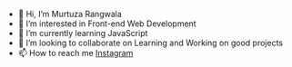 - 👋 Hi, I’m Murtuza Rangwala
- 👀 I’m interested in Front-end Web Development 
- 🌱 I’m currently learning JavaScript
- 💞️ I’m looking to collaborate on Learning and Working on good projects
- 📫 How to reach me [Instagram](https://www.instagram.com/murtuza_it/)

<!---
murtazarangwala99/murtazarangwala99 is a ✨ special ✨ repository because its `README.md` (this file) appears on your GitHub profile.
You can click the Preview link to take a look at your changes.
--->

